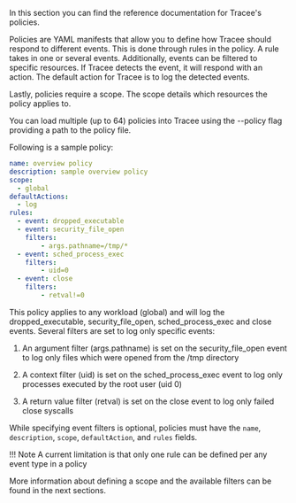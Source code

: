 In this section you can find the reference documentation for Tracee's policies.

Policies are YAML manifests that allow you to define how Tracee should respond to different events. This is done through rules in the policy. A rule takes in one or several events. Additionally, events can be filtered to specific resources. If Tracee detects the event, it will respond with an action. 
The default action for Tracee is to log the detected events.

Lastly, policies require a scope. The scope details which resources the policy applies to. 

You can load multiple (up to 64) policies into Tracee using the --policy flag providing a path to the policy file.

Following is a sample policy:

```yaml
name: overview policy
description: sample overview policy
scope:
  - global
defaultActions: 
  - log
rules:
  - event: dropped_executable
  - event: security_file_open
    filters:
        - args.pathname=/tmp/*
  - event: sched_process_exec
    filters: 
        - uid=0
  - event: close
    filters:
        - retval!=0
```

This policy applies to any workload (global) and will log the dropped_executable, security_file_open, sched_process_exec and close events. Several filters are set to log only specific events:

1. An argument filter (args.pathname) is set on the security_file_open event to log only files which were opened from the /tmp directory

2. A context filter (uid) is set on the sched_process_exec event to log only processes executed by the root user (uid 0)

3. A return value filter (retval) is set on the close event to log only failed close syscalls

While specifying event filters is optional, policies must have the `name`, `description`, `scope`, `defaultAction`, and `rules` fields.

!!! Note
    A current limitation is that only one rule can be defined per any event type in a policy

More information about defining a scope and the available filters can be found in the next sections.
